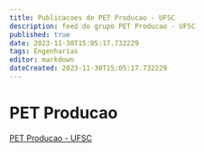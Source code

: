 ```yaml
---
title: Publicacoes de PET Producao - UFSC 
description: feed do grupo PET Producao - UFSC
published: true
date: 2023-11-30T15:05:17.732229
tags: Engenharias
editor: markdown
dateCreated: 2023-11-30T15:05:17.732229
---
```


# PET Producao
[PET Producao - UFSC](/grupo/165PETProducaoUFSC)